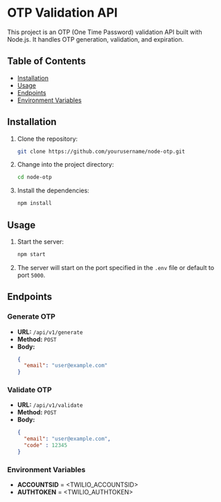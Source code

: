 # OTP Validation API

This project is an OTP (One Time Password) validation API built with Node.js. It handles OTP generation, validation, and expiration.

## Table of Contents

- [Installation](#installation)
- [Usage](#usage)
- [Endpoints](#endpoints)
- [Environment Variables](#environment-variables)

## Installation

1. Clone the repository:
    ```sh
    git clone https://github.com/yourusername/node-otp.git
    ```
2. Change into the project directory:
    ```sh
    cd node-otp
    ```
3. Install the dependencies:
    ```sh
    npm install
    ```

## Usage

1. Start the server:
    ```sh
    npm start
    ```
2. The server will start on the port specified in the `.env` file or default to port `5000`.

## Endpoints

### Generate OTP

- **URL:** `/api/v1/generate`
- **Method:** `POST`
- **Body:**
  ```json
  {
    "email": "user@example.com"
  }

### Validate OTP

- **URL:** `/api/v1/validate`
- **Method:** `POST`
- **Body:**
  ```json
  {
    "email": "user@example.com",
    "code" : 12345
  }


### Environment Variables

- **ACCOUNTSID** = <TWILIO_ACCOUNTSID>
- **AUTHTOKEN** = <TWILIO_AUTHTOKEN>


